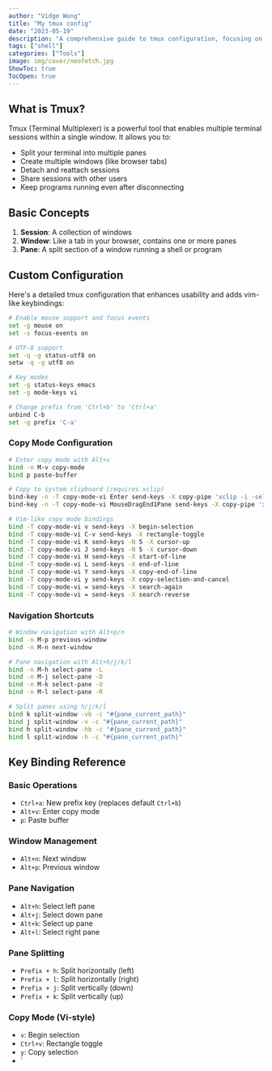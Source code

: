 ```yaml
---
author: "Vidge Wong"
title: "My tmux config"
date: "2023-05-19"
description: "A comprehensive guide to tmux configuration, focusing on custom key bindings and essential features"
tags: ["shell"]
categories: ["Tools"]
image: img/cover/neofetch.jpg
ShowToc: true
TocOpen: true
---
```


## What is Tmux?

Tmux (Terminal Multiplexer) is a powerful tool that enables multiple terminal sessions within a single window. It allows you to:
- Split your terminal into multiple panes
- Create multiple windows (like browser tabs)
- Detach and reattach sessions
- Share sessions with other users
- Keep programs running even after disconnecting

## Basic Concepts

1. **Session**: A collection of windows
2. **Window**: Like a tab in your browser, contains one or more panes
3. **Pane**: A split section of a window running a shell or program

## Custom Configuration

Here's a detailed tmux configuration that enhances usability and adds vim-like keybindings:

```bash
# Enable mouse support and focus events
set -g mouse on
set -s focus-events on

# UTF-8 support
set -q -g status-utf8 on
setw -q -g utf8 on

# Key modes
set -g status-keys emacs
set -g mode-keys vi

# Change prefix from 'Ctrl+b' to 'Ctrl+a'
unbind C-b
set -g prefix 'C-a'
```

### Copy Mode Configuration

```bash
# Enter copy mode with Alt+v
bind -n M-v copy-mode
bind p paste-buffer

# Copy to system clipboard (requires xclip)
bind-key -n -T copy-mode-vi Enter send-keys -X copy-pipe 'xclip -i -sel p -f | xclip -i -sel c'
bind-key -n -T copy-mode-vi MouseDragEnd1Pane send-keys -X copy-pipe 'xclip -i -sel p -f | xclip -i -sel c'

# Vim-like copy mode bindings
bind -T copy-mode-vi v send-keys -X begin-selection
bind -T copy-mode-vi C-v send-keys -X rectangle-toggle
bind -T copy-mode-vi K send-keys -N 5 -X cursor-up
bind -T copy-mode-vi J send-keys -N 5 -X cursor-down
bind -T copy-mode-vi H send-keys -X start-of-line
bind -T copy-mode-vi L send-keys -X end-of-line
bind -T copy-mode-vi Y send-keys -X copy-end-of-line
bind -T copy-mode-vi y send-keys -X copy-selection-and-cancel
bind -T copy-mode-vi = send-keys -X search-again
bind -T copy-mode-vi = send-keys -X search-reverse
```

### Navigation Shortcuts

```bash
# Window navigation with Alt+p/n
bind -n M-p previous-window
bind -n M-n next-window

# Pane navigation with Alt+h/j/k/l
bind -n M-h select-pane -L
bind -n M-j select-pane -D
bind -n M-k select-pane -U
bind -n M-l select-pane -R

# Split panes using h/j/k/l
bind k split-window -vb -c "#{pane_current_path}"
bind j split-window -v -c "#{pane_current_path}"
bind h split-window -hb -c "#{pane_current_path}"
bind l split-window -h -c "#{pane_current_path}"
```

## Key Binding Reference

### Basic Operations
- `Ctrl+a`: New prefix key (replaces default `Ctrl+b`)
- `Alt+v`: Enter copy mode
- `p`: Paste buffer

### Window Management
- `Alt+n`: Next window
- `Alt+p`: Previous window

### Pane Navigation
- `Alt+h`: Select left pane
- `Alt+j`: Select down pane
- `Alt+k`: Select up pane
- `Alt+l`: Select right pane

### Pane Splitting
- `Prefix + h`: Split horizontally (left)
- `Prefix + l`: Split horizontally (right)
- `Prefix + j`: Split vertically (down)
- `Prefix + k`: Split vertically (up)

### Copy Mode (Vi-style)
- `v`: Begin selection
- `Ctrl+v`: Rectangle toggle
- `y`: Copy selection
- `
